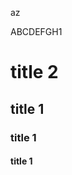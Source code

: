 az<!DOCTYPE html>
<html>
	<head>
<title> HOME PAGE</title>
	</head>
	<body>
		<p> ABCDEFGH1</p>
		<h1> title 2</h1>
		<h2> title 1</h2>
		<h3> title 1</h3>
		<h4> title 1</h4>
	</body>
</html>
